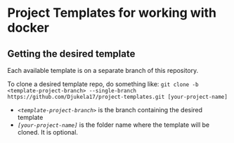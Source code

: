 # Project Templates for working with docker

## Getting the desired template

Each available template is on a separate branch of this repository.

To clone a desired template repo, do something like:
```git clone -b <template-project-branch> --single-branch https://github.com/Djukela17/project-templates.git [your-project-name]```
- *`<template-project-branch>`* is the branch containing the desired template
- *`[your-project-name]`* is the folder name where the template will be cloned. It is optional.


